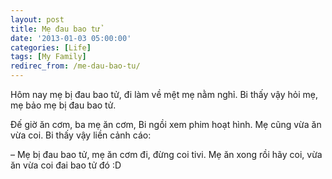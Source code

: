 ```yaml
---
layout: post
title: Mẹ đau bao tử
date: '2013-01-03 05:00:00'
categories: [Life]
tags: [My Family]
redirec_from: /me-dau-bao-tu/
---
```


Hôm nay mẹ bị đau bao tử, đi làm về mệt mẹ nằm nghỉ. Bi thấy vậy hỏi mẹ, mẹ bảo mẹ bị đau bao tử.

Đế giờ ăn cơm, ba mẹ ăn cơm, Bi ngồi xem phim hoạt hình. Mẹ cũng vừa ăn vừa coi. Bi thấy vậy liền cảnh cáo:

– Mẹ bị đau bao tử, mẹ ăn cơm đi, đừng coi tivi. Mẹ ăn xong rồi hãy coi, vừa ăn vừa coi đai bao tử đó :D

